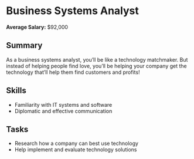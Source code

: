 # Business Systems Analyst

**Average Salary:** $92,000

## Summary
As a business systems analyst, you’ll be like a technology matchmaker. But instead of helping people find love, you’ll be helping your company get the technology that’ll help them find customers and profits!

## Skills
- Familiarity with IT systems and software
- Diplomatic and effective communication

## Tasks
- Research how a company can best use technology
- Help implement and evaluate technology solutions
